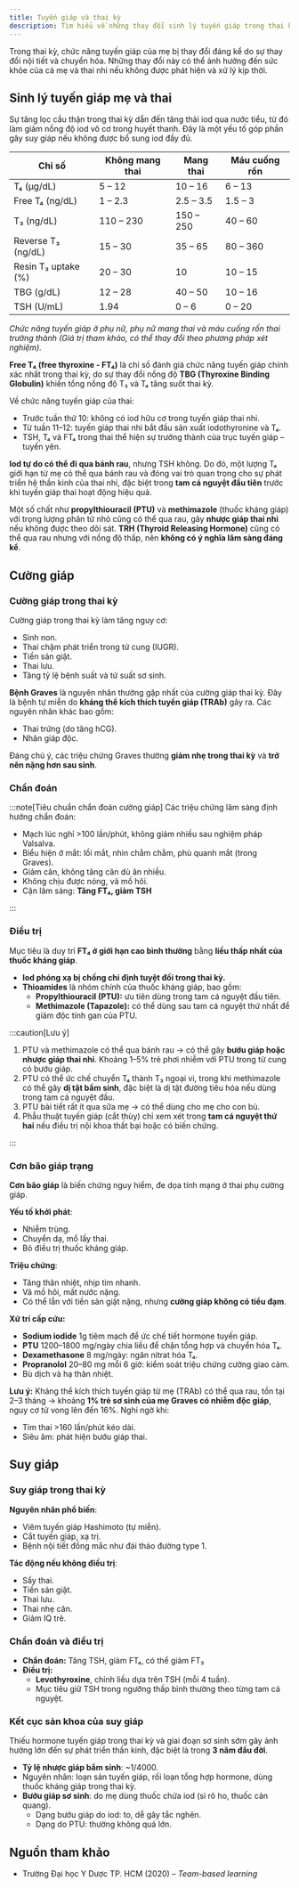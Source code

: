 ```yaml
---
title: Tuyến giáp và thai kỳ
description: Tìm hiểu về những thay đổi sinh lý tuyến giáp trong thai kỳ và ảnh hưởng của các bệnh lý tuyến giáp (cường giáp, suy giáp) đến mẹ và thai nhi, bao gồm cả chẩn đoán và hướng xử trí phù hợp.
---
```


Trong thai kỳ, chức năng tuyến giáp của mẹ bị thay đổi đáng kể do sự thay đổi nội tiết và chuyển hóa. Những thay đổi này có thể ảnh hưởng đến sức khỏe của cả mẹ và thai nhi nếu không được phát hiện và xử lý kịp thời.

## Sinh lý tuyến giáp mẹ và thai

Sự tăng lọc cầu thận trong thai kỳ dẫn đến tăng thải iod qua nước tiểu, từ đó làm giảm nồng độ iod vô cơ trong huyết thanh. Đây là một yếu tố góp phần gây suy giáp nếu không được bổ sung iod đầy đủ.

| Chỉ số             | Không mang thai       | Mang thai            | Máu cuống rốn       |
|---------------------|----------------------|----------------------|---------------------|
| T₄ (µg/dL)       | 5 – 12               | 10 – 16              | 6 – 13             |
| Free T₄ (ng/dL)  | 1 – 2.3              | 2.5 – 3.5            | 1.5 – 3            |
| T₃ (ng/dL)       | 110 – 230            | 150 – 250            | 40 – 60            |
| Reverse T₃ (ng/dL)| 15 – 30             | 35 – 65              | 80 – 360           |
| Resin T₃ uptake (%) | 20 – 30          | 10                   | 10 – 15            |
| TBG (g/dL)          | 12 – 28              | 40 – 50              | 10 – 16            |
| TSH (U/mL)          | 1.94                 | 0 – 6                | 0 – 20             |

_Chức năng tuyến giáp ở phụ nữ, phụ nữ mang thai và máu cuống rốn thai trưởng thành (Giá trị tham khảo, có thể thay đổi theo phương pháp xét nghiệm)._

**Free T₄ (free thyroxine - FT₄)** là chỉ số đánh giá chức năng tuyến giáp chính xác nhất trong thai kỳ, do sự thay đổi nồng độ **TBG (Thyroxine Binding Globulin)** khiến tổng nồng độ T₃ và T₄ tăng suốt thai kỳ.

Về chức năng tuyến giáp của thai:
- Trước tuần thứ 10: không có iod hữu cơ trong tuyến giáp thai nhi.
- Từ tuần 11–12: tuyến giáp thai nhi bắt đầu sản xuất iodothyronine và T₄.
- TSH, T₄ và FT₄ trong thai thể hiện sự trưởng thành của trục tuyến giáp – tuyến yên.

**Iod tự do có thể đi qua bánh rau**, nhưng TSH không. Do đó, một lượng T₄ giới hạn từ mẹ có thể qua bánh rau và đóng vai trò quan trọng cho sự phát triển hệ thần kinh của thai nhi, đặc biệt trong **tam cá nguyệt đầu tiên** trước khi tuyến giáp thai hoạt động hiệu quả.

Một số chất như **propylthiouracil (PTU)** và **methimazole** (thuốc kháng giáp) với trọng lượng phân tử nhỏ cũng có thể qua rau, gây **nhược giáp thai nhi** nếu không được theo dõi sát. **TRH (Thyroid Releasing Hormone)** cũng có thể qua rau nhưng với nồng độ thấp, nên **không có ý nghĩa lâm sàng đáng kể**.

## Cường giáp

### Cường giáp trong thai kỳ

Cường giáp trong thai kỳ làm tăng nguy cơ:
- Sinh non.
- Thai chậm phát triển trong tử cung (IUGR).
- Tiền sản giật.
- Thai lưu.
- Tăng tỷ lệ bệnh suất và tử suất sơ sinh.

**Bệnh Graves** là nguyên nhân thường gặp nhất của cường giáp thai kỳ. Đây là bệnh tự miễn do **kháng thể kích thích tuyến giáp (TRAb)** gây ra. Các nguyên nhân khác bao gồm:
- Thai trứng (do tăng hCG).
- Nhân giáp độc.

Đáng chú ý, các triệu chứng Graves thường **giảm nhẹ trong thai kỳ** và **trở nên nặng hơn sau sinh**.

### Chẩn đoán

:::note[Tiêu chuẩn chẩn đoán cường giáp]
Các triệu chứng lâm sàng định hướng chẩn đoán:

- Mạch lúc nghỉ >100 lần/phút, không giảm nhiều sau nghiệm pháp Valsalva.
- Biểu hiện ở mắt: lồi mắt, nhìn chằm chằm, phù quanh mắt (trong Graves).
- Giảm cân, không tăng cân dù ăn nhiều.
- Không chịu được nóng, vã mồ hôi.
- Cận lâm sàng: **Tăng FT₄, giảm TSH**

:::

### Điều trị

Mục tiêu là duy trì **FT₄ ở giới hạn cao bình thường** bằng **liều thấp nhất của thuốc kháng giáp**. 

- **Iod phóng xạ bị chống chỉ định tuyệt đối trong thai kỳ.**
- **Thioamides** là nhóm chính của thuốc kháng giáp, bao gồm:
  - **Propylthiouracil (PTU):** ưu tiên dùng trong tam cá nguyệt đầu tiên.
  - **Methimazole (Tapazole):** có thể dùng sau tam cá nguyệt thứ nhất để giảm độc tính gan của PTU.

:::caution[Lưu ý]
1. PTU và methimazole có thể qua bánh rau → có thể gây **bướu giáp hoặc nhược giáp thai nhi**. Khoảng 1–5% trẻ phơi nhiễm với PTU trong tử cung có bướu giáp.
2. PTU có thể ức chế chuyển T₄ thành T₃ ngoại vi, trong khi methimazole có thể gây **dị tật bẩm sinh**, đặc biệt là dị tật đường tiêu hóa nếu dùng trong tam cá nguyệt đầu.
3. PTU bài tiết rất ít qua sữa mẹ → có thể dùng cho mẹ cho con bú.
4. Phẫu thuật tuyến giáp (cắt thùy) chỉ xem xét trong **tam cá nguyệt thứ hai** nếu điều trị nội khoa thất bại hoặc có biến chứng.

:::

### Cơn bão giáp trạng

**Cơn bão giáp** là biến chứng nguy hiểm, đe dọa tính mạng ở thai phụ cường giáp.

**Yếu tố khởi phát**:
- Nhiễm trùng.
- Chuyển dạ, mổ lấy thai.
- Bỏ điều trị thuốc kháng giáp.

**Triệu chứng**:
- Tăng thân nhiệt, nhịp tim nhanh.
- Vã mồ hôi, mất nước nặng.
- Có thể lẫn với tiền sản giật nặng, nhưng **cường giáp không có tiểu đạm**.

**Xử trí cấp cứu:**
- **Sodium iodide** 1g tiêm mạch để ức chế tiết hormone tuyến giáp.
- **PTU** 1200–1800 mg/ngày chia liều để chặn tổng hợp và chuyển hóa T₄.
- **Dexamethasone** 8 mg/ngày: ngăn nitrat hóa T₄.
- **Propranolol** 20–80 mg mỗi 6 giờ: kiểm soát triệu chứng cường giao cảm.
- Bù dịch và hạ thân nhiệt.

**Lưu ý:** Kháng thể kích thích tuyến giáp từ mẹ (TRAb) có thể qua rau, tồn tại 2–3 tháng → khoảng **1% trẻ sơ sinh của mẹ Graves có nhiễm độc giáp**, nguy cơ tử vong lên đến 16%. Nghi ngờ khi:
- Tim thai >160 lần/phút kéo dài.
- Siêu âm: phát hiện bướu giáp thai.

## Suy giáp

### Suy giáp trong thai kỳ

**Nguyên nhân phổ biến**:
- Viêm tuyến giáp Hashimoto (tự miễn).
- Cắt tuyến giáp, xạ trị.
- Bệnh nội tiết đồng mắc như đái tháo đường type 1.

**Tác động nếu không điều trị**:
- Sẩy thai.
- Tiền sản giật.
- Thai lưu.
- Thai nhẹ cân.
- Giảm IQ trẻ.

### Chẩn đoán và điều trị

- **Chẩn đoán:** Tăng TSH, giảm FT₄, có thể giảm FT₃
- **Điều trị:** 
  - **Levothyroxine**, chỉnh liều dựa trên TSH (mỗi 4 tuần).
  - Mục tiêu giữ TSH trong ngưỡng thấp bình thường theo từng tam cá nguyệt.

### Kết cục sản khoa của suy giáp

Thiếu hormone tuyến giáp trong thai kỳ và giai đoạn sơ sinh sớm gây ảnh hưởng lớn đến sự phát triển thần kinh, đặc biệt là trong **3 năm đầu đời**. 

- **Tỷ lệ nhược giáp bẩm sinh**: ~1/4000.
- Nguyên nhân: loạn sản tuyến giáp, rối loạn tổng hợp hormone, dùng thuốc kháng giáp trong thai kỳ.
- **Bướu giáp sơ sinh**: do mẹ dùng thuốc chứa iod (si rô ho, thuốc cản quang).
  - Dạng bướu giáp do iod: to, dễ gây tắc nghẽn.
  - Dạng do PTU: thường không quá lớn.

## Nguồn tham khảo

- Trường Đại học Y Dược TP. HCM (2020) – _Team-based learning_
